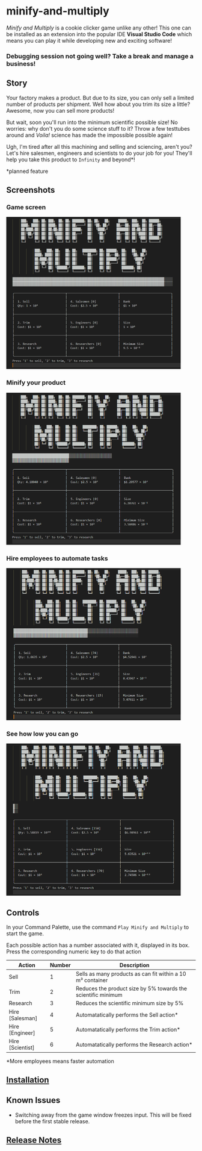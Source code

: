 # minify-and-multiply

_Minify and Multiply_ is a cookie clicker game unlike any other! This one can be installed as an extension into the popular IDE **Visual Studio Code** which means you can play it while developing new and exciting software!

### Debugging session not going well? Take a break and manage a business!

## Story

Your factory makes a product. But due to its size, you can only sell a limited number of products per shipment. Well how about you trim its size a little? Awesome, now you can sell more products!

But wait, soon you'll run into the minimum scientific possible size! No worries: why don't you do some science stuff to it? Throw a few testtubes around and _Voila!_ science has made the impossible possible again!

Ugh, I'm tired after all this machining and selling and sciencing, aren't you? Let's hire salesmen, engineers and scientists to do your job for you! They'll help you take this product to `Infinity` and beyond\*!

\*planned feature

## Screenshots

### Game screen

<img src="images/initial-screen.png" width="464" height="404">

### Minify your product

<img src="images/minify-your-product.png" width="464" height="404">

### Hire employees to automate tasks

<img src="images/hire-employees-to-automate-tasks.png" width="464" height="404">

### See how low you can go

<img src="images/see-how-low-you-can-go.png" width="464" height="404">

## Controls

In your Command Palette, use the command `Play Minify and Multiply` to start the game.

Each possible action has a number associated with it, displayed in its box. Press the corresponding numeric key to do that action

| Action           | Number | Description                                                   |
| ---------------- | ------ | ------------------------------------------------------------- |
| Sell             | 1      | Sells as many products as can fit within a 10 m³ container    |
| Trim             | 2      | Reduces the product size by 5% towards the scientific minimum |
| Research         | 3      | Reduces the scientific minimum size by 5%                     |
| Hire [Salesman]  | 4      | Automatatically performs the Sell action\*                    |
| Hire [Engineer]  | 5      | Automatatically performs the Trim action\*                    |
| Hire [Scientist] | 6      | Automatatically performs the Research action\*                |

\*More employees means faster automation

## [Installation](https://github.com/BURG3R5/minify-and-multiply/wiki/Installation)

## Known Issues

- Switching away from the game window freezes input. This will be fixed before the first stable release.

## [Release Notes](https://github.com/BURG3R5/minify-and-multiply/releases)
